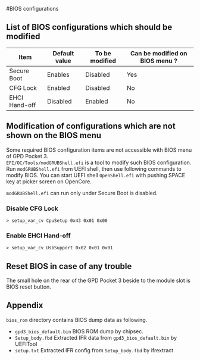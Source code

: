 #BIOS configurations
## List of BIOS configurations which should be modified
Item | Default value | To be modified | Can be modified on BIOS menu ?
-------------------- | ------- | -------------- | -------
Secure Boot | Enables | Disabled | Yes
CFG Lock | Enabled | Disabled | No
EHCI Hand-off | Disabled | Enabled | No
## Modification of configurations which are not shown on the BIOS menu
Some required BIOS configuration items are not accessible with BIOS menu of GPD Pocket 3.  
`EFI/OC/Tools/modGRUBShell.efi` is a tool to modify such BIOS configuration. Run `modGRUBShell.efi` from UEFI shell, then use following commands to modify BIOS. You can start UEFI shell `OpenShell.efi` with pushing SPACE key at picker screen on OpenCore. 

`modGRUBShell.efi` can run only under Secure Boot is disabled.

### Disable CFG Lock
```
> setup_var_cv CpuSetup 0x43 0x01 0x00
```
### Enable EHCI Hand-off
```
> setup_var_cv UsbSupport 0x02 0x01 0x01
```

## Reset BIOS in case of any trouble
The small hole on the rear of the GPD Pocket 3 beside to the module slot is BIOS reset button.

## Appendix

`bios_rom` directory contains BIOS dump data as following.

* `gpd3_bios_default.bin` BIOS ROM dump by chipsec.
* `Setup_body.fbd` Extracted IFR data from `gpd3_bios_default.bin` by UEFITool
* `setup.txt` Extracted IFR config from `Setup_body.fbd` by ifrextract